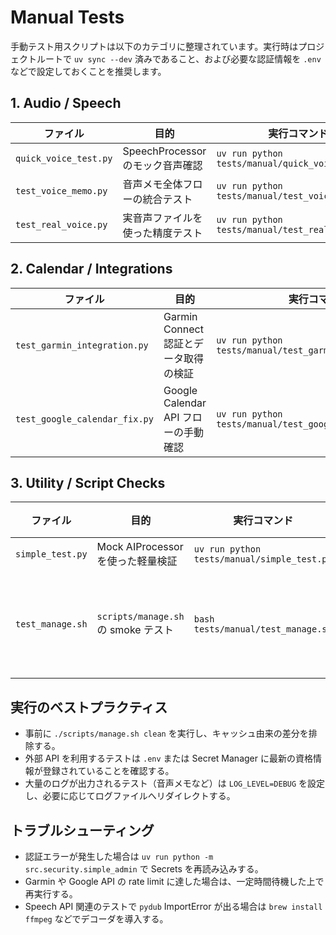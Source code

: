 # Manual Tests

手動テスト用スクリプトは以下のカテゴリに整理されています。実行時はプロジェクトルートで `uv sync --dev` 済みであること、および必要な認証情報を `.env` などで設定しておくことを推奨します。

## 1. Audio / Speech
| ファイル | 目的 | 実行コマンド | 前提条件 |
| --- | --- | --- | --- |
| `quick_voice_test.py` | SpeechProcessor のモック音声確認 | `uv run python tests/manual/quick_voice_test.py` | モック環境で十分 |
| `test_voice_memo.py` | 音声メモ全体フローの統合テスト | `uv run python tests/manual/test_voice_memo.py` | Discord/Obsidian 設定が必要 |
| `test_real_voice.py` | 実音声ファイルを使った精度テスト | `uv run python tests/manual/test_real_voice.py` | `pydub` が利用可能であること |

## 2. Calendar / Integrations
| ファイル | 目的 | 実行コマンド | 前提条件 |
| --- | --- | --- | --- |
| `test_garmin_integration.py` | Garmin Connect 認証とデータ取得の検証 | `uv run python tests/manual/test_garmin_integration.py` | Garmin 認証情報が必要 |
| `test_google_calendar_fix.py` | Google Calendar API フローの手動確認 | `uv run python tests/manual/test_google_calendar_fix.py` | Google OAuth 資格情報 (`credentials.json`) |

## 3. Utility / Script Checks
| ファイル | 目的 | 実行コマンド | 前提条件 |
| --- | --- | --- | --- |
| `simple_test.py` | Mock AIProcessor を使った軽量検証 | `uv run python tests/manual/simple_test.py` | 特になし |
| `test_manage.sh` | `scripts/manage.sh` の smoke テスト | `bash tests/manual/test_manage.sh` | gcloud CLI がインストール済みであること |

## 実行のベストプラクティス
- 事前に `./scripts/manage.sh clean` を実行し、キャッシュ由来の差分を排除する。
- 外部 API を利用するテストは `.env` または Secret Manager に最新の資格情報が登録されていることを確認する。
- 大量のログが出力されるテスト（音声メモなど）は `LOG_LEVEL=DEBUG` を設定し、必要に応じてログファイルへリダイレクトする。

## トラブルシューティング
- 認証エラーが発生した場合は `uv run python -m src.security.simple_admin` で Secrets を再読み込みする。
- Garmin や Google API の rate limit に達した場合は、一定時間待機した上で再実行する。
- Speech API 関連のテストで `pydub` ImportError が出る場合は `brew install ffmpeg` などでデコーダを導入する。
